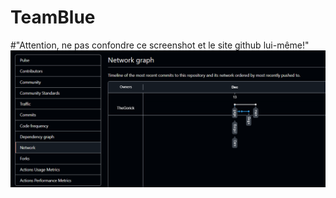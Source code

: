 # TeamBlue
 #"Attention, ne pas confondre ce screenshot et le site github lui-même!"
<img src="./img/Screenshot 2024-12-13 165543.png"/>
